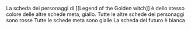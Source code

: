 La scheda dei personaggi di [[Legend of the Golden witch]] è dello stesso colore delle altre schede meta, giallo.
Tutte le altre schede dei personaggi sono rosse
Tutte le schede meta sono gialle
La scheda del futuro è bianca